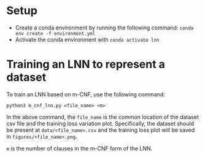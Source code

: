 # Setup

- Create a conda environment by running the following command:
```conda env create -f environment.yml```
- Activate the conda environment with ```conda activate lnn```

# Training an LNN to represent a dataset
To train an LNN based on m-CNF, use the following command:

```python3 m_cnf_lnn.py <file_name> <m>```

In the above command, the `file_name` is the common location of the dataset csv file and the training loss variation plot. Specifically, the dataset should be present at `data/<file_name>.csv` and the training loss plot will be saved in `figures/<file_name>.png`.

`m` is the number of clauses in the m-CNF form of the LNN. 
